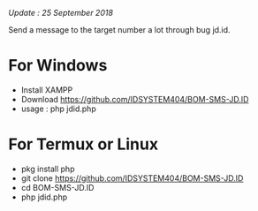 *Update : 25 September 2018*

Send a message to the target number a lot through bug jd.id.

# For Windows
- Install XAMPP
- Download https://github.com/IDSYSTEM404/BOM-SMS-JD.ID
- usage : php jdid.php

# For Termux or Linux
- pkg install php
- git clone https://github.com/IDSYSTEM404/BOM-SMS-JD.ID
- cd BOM-SMS-JD.ID
- php jdid.php
